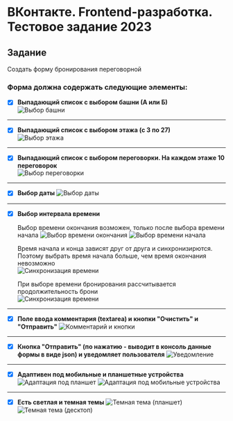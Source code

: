 # ВКонтакте. Frontend-разработка. Тестовое задание 2023

## Задание

Создать форму бронирования переговорной

### Форма должна содержать следующие элементы:

-   [x] **Выпадающий список с выбором башни (А или Б)**\
         ![Выбор башни](./preview/tower.png)

---

-   [x] **Выпадающий список с выбором этажа (с 3 по 27)**\
         ![Выбор этажа](./preview/floor.png)

---

-   [x] **Выпадающий список с выбором переговорки. На каждом этаже 10 переговорок**\
         ![Выбор переговорки](./preview/rooms.png)

---

-   [x] **Выбор даты**
        ![Выбор даты](./preview/date.png)

---

-   [x] **Выбор интервала времени**

    Выбор времени окончания возможен, только после выбора времени начала
    ![Выбор времени окончания](./preview/endTime.png)
    ![Выбор времени начала](./preview/startTime.png)

    Время начала и конца зависят друг от друга и синхронизирются. Поэтому выбрать время начала больше, чем время окончания невозможно\
     ![Синхронизация времени](./preview/time.png)

    При выборе времени бронирования рассчитывается продолжительность брони\
     ![Синхронизация времени](./preview/timeDiff.png)

---

-   [x] **Поле ввода комментария (textarea) и кнопки "Очистить" и "Отправить"**
        ![Комментарий и кнопки](./preview/btns.png)

---

-   [x] **Кнопка "Отправить" (по нажатию - выводит в консоль данные формы в виде json) и уведомляет пользователя**
        ![Уведомление](./preview/results.png)

---

-   [x] **Адаптивен под мобильные и планшетные устройства**
        ![Адаптация под планшет](./preview/tablet.png)
        ![Адаптация под мобильные устройства](./preview/phone.png)

---

-   [x] **Есть светлая и темная темы**
        ![Темная тема (планшет)](./preview/darkTablet.png)
        ![Темная тема (десктоп)](./preview/darkDesktop.png)
